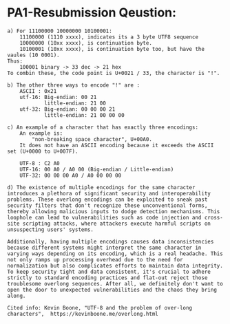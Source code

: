 # PA1-Resubmission Qeustion:
    a) For 11100000 10000000 10100001: 
        11100000 (1110 xxxx), indicates its a 3 byte UTF8 sequence
        10000000 (10xx xxxx), is continuation byte.
        10100001 (10xx xxxx), is continuation byte too, but have the vaules (10 0001).
    Thus: 
        100001 binary -> 33 dec -> 21 hex
    To combin these, the code point is U+0021 / 33, the character is "!".

    b) The other three ways to encode "!" are :   
        ASCII : 0x21
        utf-16: Big-endian: 00 21
                little-endian: 21 00     
        utf-32: Big-endian: 00 00 00 21
                little-endian: 21 00 00 00

    c) An example of a character that has exactly three encodings:
        An example is:
            "non-breaking space character", U+00A0.
        It does not have an ASCII encoding because it exceeds the ASCII set (U+0000 to U+007F).

        UTF-8 : C2 A0
        UTF-16: 00 A0 / A0 00 (Big-endian / Little-endian)
        UTF-32: 00 00 00 A0 / A0 00 00 00
    
    d) The existence of multiple encodings for the same character introduces a plethora of significant security and interoperability problems. These overlong encodings can be exploited to sneak past security filters that don't recognize these unconventional forms, thereby allowing malicious inputs to dodge detection mechanisms. This loophole can lead to vulnerabilities such as code injection and cross-site scripting attacks, where attackers execute harmful scripts on unsuspecting users' systems. 

    Additionally, having multiple encodings causes data inconsistencies because different systems might interpret the same character in varying ways depending on its encoding, which is a real headache. This not only ramps up processing overhead due to the need for normalization but also complicates efforts to maintain data integrity. To keep security tight and data consistent, it's crucial to adhere strictly to standard encoding practices and flat-out reject those troublesome overlong sequences. After all, we definitely don't want to open the door to unexpected vulnerabilities and the chaos they bring along.
    
    Cited info: Kevin Boone, "UTF-8 and the problem of over-long characters",  https://kevinboone.me/overlong.html





